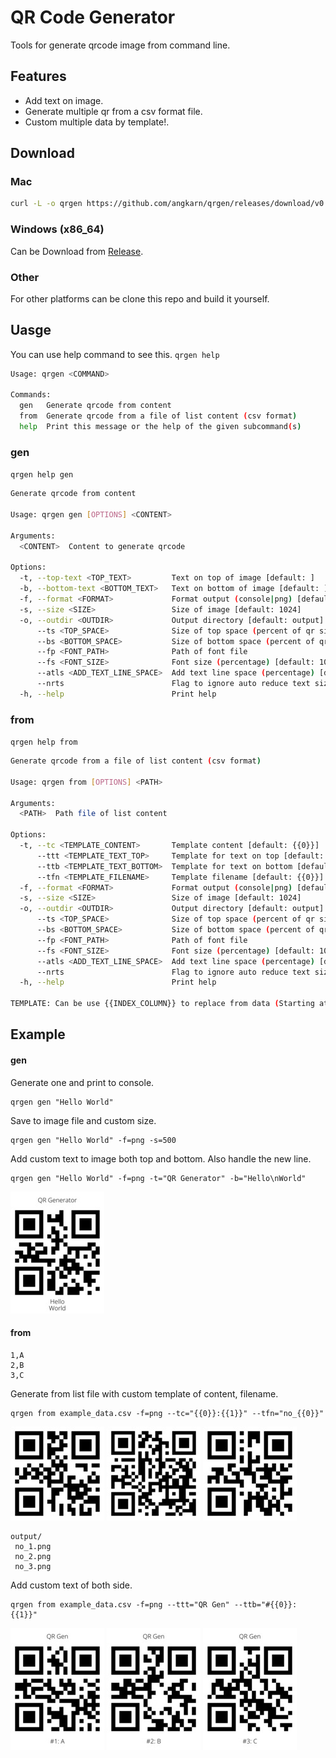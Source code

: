 # QR Code Generator

Tools for generate qrcode image from command line.

## Features

- Add text on image.
- Generate multiple qr from a csv format file.
- Custom multiple data by template!.

## Download

### Mac

```sh
curl -L -o qrgen https://github.com/angkarn/qrgen/releases/download/v0.1.0-dev/qrgen-x86_64-apple-darwin && chmod +x qrgen
```

### Windows (x86_64)

Can be Download from [Release](https://github.com/angkarn/qrgen/releases).

### Other

For other platforms can be clone this repo and build it yourself.

## Uasge

You can use help command to see this.
`qrgen help`

```bash
Usage: qrgen <COMMAND>

Commands:
  gen   Generate qrcode from content
  from  Generate qrcode from a file of list content (csv format)
  help  Print this message or the help of the given subcommand(s)
```

### gen

`qrgen help gen`

```bash
Generate qrcode from content

Usage: qrgen gen [OPTIONS] <CONTENT>

Arguments:
  <CONTENT>  Content to generate qrcode

Options:
  -t, --top-text <TOP_TEXT>         Text on top of image [default: ]
  -b, --bottom-text <BOTTOM_TEXT>   Text on bottom of image [default: ]
  -f, --format <FORMAT>             Format output (console|png) [default: console]
  -s, --size <SIZE>                 Size of image [default: 1024]
  -o, --outdir <OUTDIR>             Output directory [default: output]
      --ts <TOP_SPACE>              Size of top space (percent of qr size) [default: 15]
      --bs <BOTTOM_SPACE>           Size of bottom space (percent of qr size) [default: 15]
      --fp <FONT_PATH>              Path of font file
      --fs <FONT_SIZE>              Font size (percentage) [default: 10]
      --atls <ADD_TEXT_LINE_SPACE>  Add text line space (percentage) [default: 0]
      --nrts                        Flag to ignore auto reduce text size
  -h, --help                        Print help
```

### from

`qrgen help from`

```bash
Generate qrcode from a file of list content (csv format)

Usage: qrgen from [OPTIONS] <PATH>

Arguments:
  <PATH>  Path file of list content

Options:
  -t, --tc <TEMPLATE_CONTENT>       Template content [default: {{0}}]
      --ttt <TEMPLATE_TEXT_TOP>     Template for text on top [default: ]
      --ttb <TEMPLATE_TEXT_BOTTOM>  Template for text on bottom [default: ]
      --tfn <TEMPLATE_FILENAME>     Template filename [default: {{0}}]
  -f, --format <FORMAT>             Format output (console|png) [default: console]
  -s, --size <SIZE>                 Size of image [default: 1024]
  -o, --outdir <OUTDIR>             Output directory [default: output]
      --ts <TOP_SPACE>              Size of top space (percent of qr size) [default: 15]
      --bs <BOTTOM_SPACE>           Size of bottom space (percent of qr size) [default: 15]
      --fp <FONT_PATH>              Path of font file
      --fs <FONT_SIZE>              Font size (percentage) [default: 10]
      --atls <ADD_TEXT_LINE_SPACE>  Add text line space (percentage) [default: 0]
      --nrts                        Flag to ignore auto reduce text size
  -h, --help                        Print help

TEMPLATE: Can be use {{INDEX_COLUMN}} to replace from data (Starting at 0). eg. `Hello {{1}}` is replace {{1}} to data of index 1 on row.
```

## Example

#### gen

Generate one and print to console.

```
qrgen gen "Hello World"
```

Save to image file and custom size.

```
qrgen gen "Hello World" -f=png -s=500
```

Add custom text to image both top and bottom. Also handle the new line.
```
qrgen gen "Hello World" -f=png -t="QR Generator" -b="Hello\nWorld"
```
![qr.png](https://raw.githubusercontent.com/angkarn/qrgen/main/example/assets/gen%20%22Hello%20World%22%20-f%3Dpng%20-t%3D%22QR%20Generator%22%20-b%3D%22Hello%5CnWorld%22/qr.jpg)

#### from

```
1,A
2,B
3,C
```

Generate from list file with custom template of content, filename.
```
qrgen from example_data.csv -f=png --tc="{{0}}:{{1}}" --tfn="no_{{0}}"
```
![no_1.png](https://raw.githubusercontent.com/angkarn/qrgen/main/example/assets/from%20example_data.csv%20-f%3Dpng%20--tc%3D%22%7B%7B0%7D%7D%3A%7B%7B1%7D%7D%22%20--tfn%3D%22no_%7B%7B0%7D%7D%22/no_1.jpg) ![no_2.png](https://raw.githubusercontent.com/angkarn/qrgen/main/example/assets/from%20example_data.csv%20-f%3Dpng%20--tc%3D%22%7B%7B0%7D%7D%3A%7B%7B1%7D%7D%22%20--tfn%3D%22no_%7B%7B0%7D%7D%22/no_2.jpg) ![no_3.png](https://raw.githubusercontent.com/angkarn/qrgen/main/example/assets/from%20example_data.csv%20-f%3Dpng%20--tc%3D%22%7B%7B0%7D%7D%3A%7B%7B1%7D%7D%22%20--tfn%3D%22no_%7B%7B0%7D%7D%22/no_3.jpg)
```
output/
 no_1.png
 no_2.png
 no_3.png
```

Add custom text of both side.
```
qrgen from example_data.csv -f=png --ttt="QR Gen" --ttb="#{{0}}: {{1}}"
```
![1.png](https://raw.githubusercontent.com/angkarn/qrgen/main/example/assets/from%20example_data.csv%20-f%3Dpng%20--ttt%3D%22QR%20Gen%22%20--ttb%3D%22%23%7B%7B0%7D%7D%3A%20%7B%7B1%7D%7D%22/1.jpg) ![2.png](https://raw.githubusercontent.com/angkarn/qrgen/main/example/assets/from%20example_data.csv%20-f%3Dpng%20--ttt%3D%22QR%20Gen%22%20--ttb%3D%22%23%7B%7B0%7D%7D%3A%20%7B%7B1%7D%7D%22/2.jpg) ![3.png](https://raw.githubusercontent.com/angkarn/qrgen/main/example/assets/from%20example_data.csv%20-f%3Dpng%20--ttt%3D%22QR%20Gen%22%20--ttb%3D%22%23%7B%7B0%7D%7D%3A%20%7B%7B1%7D%7D%22/3.jpg)



